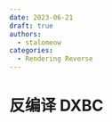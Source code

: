 ```yaml
---
date: 2023-06-21
draft: true
authors:
  - stalomeow
categories:
  - Rendering Reverse
---
```


# 反编译 DXBC

<!-- more -->
